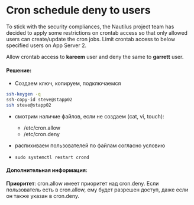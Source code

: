 # Cron schedule deny to users

To stick with the security compliances, the Nautilus project team has decided to apply some restrictions on crontab access so that only allowed users can create/update the cron jobs. Limit crontab access to below specified users on App Server 2.


Allow crontab access to __kareem__ user and deny the same to __garrett__ user.


#### Решение:

- Создаем ключ, копируем, подключаемся
```bash
ssh-keygen -q
ssh-copy-id steve@stapp02
ssh steve@stapp02
```

- смотрим наличие файлов, если не создаем (cat, vi, touch):
  - /etc/cron.allow 
  - /etc/cron.deny

- распихиваем пользователей по файлам согласно условию
- `sudo systemctl restart crond`


#### Дополнительная информация:

__Приоритет__: cron.allow имеет приоритет над cron.deny. Если пользователь есть в cron.allow, ему будет разрешен доступ, даже если он также указан в cron.deny. 
